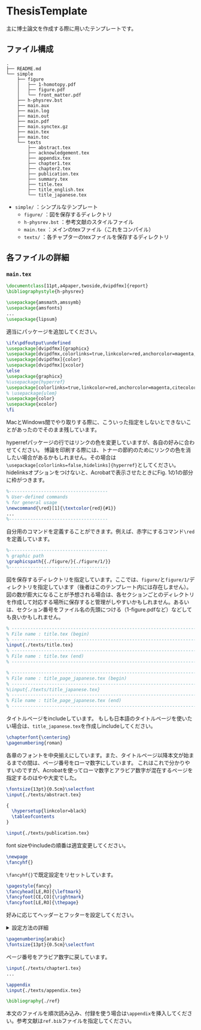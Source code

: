 # ThesisTemplate

主に博士論文を作成する際に用いたテンプレートです。



## ファイル構成

```
.
├── README.md
└── simple
    ├── figure
    │   ├── 1-homotopy.pdf
    │   ├── figure.pdf
    │   └── front_matter.pdf
    ├── h-physrev.bst
    ├── main.aux
    ├── main.log
    ├── main.out
    ├── main.pdf
    ├── main.synctex.gz
    ├── main.tex
    ├── main.toc
    └── texts
        ├── abstract.tex
        ├── acknowledgement.tex
        ├── appendix.tex
        ├── chapter1.tex
        ├── chapter2.tex
        ├── publication.tex
        ├── summary.tex
        ├── title.tex
        ├── title_english.tex
        └── title_japanese.tex
```

- `simple/` ：シンプルなテンプレート
  - `figure/` ：図を保存するディレクトリ
  - `h-physrev.bst` ：参考文献のスタイルファイル
  - `main.tex` ：メインのtexファイル（これをコンパイル）
  - `texts/` ：各チャプターのtexファイルを保存するディレクトリ


## 各ファイルの詳細

### `main.tex`

```tex
\documentclass[11pt,a4paper,twoside,dvipdfmx]{report}
\bibliographystyle{h-physrev}

\usepackage{amsmath,amssymb}
\usepackage{amsfonts}
...
\usepackage{lipsum}
```
適当にパッケージを追加してください。


```tex
\ifx\pdfoutput\undefined
\usepackage[dvipdfmx]{graphicx}
\usepackage[dvipdfmx,colorlinks=true,linkcolor=red,anchorcolor=magenta,citecolor=blue, urlcolor=blue]{hyperref}
\usepackage[dvipdfmx]{color}
\usepackage[dvipdfmx]{xcolor}
\else
\usepackage{graphicx}
%\usepackage{hyperref}
\usepackage[colorlinks=true,linkcolor=red,anchorcolor=magenta,citecolor=blue, urlcolor=blue]{hyperref}
% \usepackage{ulem}
\usepackage{color}
\usepackage{xcolor}
\fi
```
MacとWindows間でやり取りする際に、こういった指定をしないとできないことがあったのでそのまま残しています。

hyperrefパッケージの行ではリンクの色を変更していますが、各自の好みに合わせてください。
博論を印刷する際には、トナーの節約のためにリンクの色を消したい場合があるかもしれません。その場合は`\usepackage[colorlinks=false,hidelinks]{hyperref}`としてください。hidelinksオプションをつけないと、Acrobatで表示させたときにFig. 1の1の部分に枠がつきます。


```tex
%-------------------------------------
% User-defined commands
% for general usage
\newcommand{\red}[1]{\textcolor{red}{#1}}
...
%-------------------------------------
```
自分用のコマンドを定義することができます。例えば、赤字にするコマンド`\red`を定義しています。

```tex
%-------------------------------------
% graphic path
\graphicspath{{./figure/}{./figure/1/}}
%-------------------------------------
```
図を保存するディレクトリを指定しています。ここでは、`figure/`と`figure/1/`ディレクトリを指定しています（後者はこのテンプレート内には存在しません）。図の数が膨大になることが予想される場合は、各セクションごとのディレクトリを作成して対応する場所に保存すると管理がしやすいかもしれません。あるいは、セクション番号をファイル名の先頭につける（1-figure.pdfなど）などしても良いかもしれません。

```tex
% -----------------------------------------------------------------------------------------------------------------------------------------
% File name : title.tex (begin)
% -----------------------------------------------------------------------------------------------------------------------------------------
\input{./texts/title.tex}
% -----------------------------------------------------------------------------------------------------------------------------------------
% File name : title.tex (end)
% -----------------------------------------------------------------------------------------------------------------------------------------

% -----------------------------------------------------------------------------------------------------------------------------------------
% File name : title_page_japanese.tex (begin)
% -----------------------------------------------------------------------------------------------------------------------------------------
%\input{./texts/title_japanese.tex}
% -----------------------------------------------------------------------------------------------------------------------------------------
% File name : title_page_japanese.tex (end)
% -----------------------------------------------------------------------------------------------------------------------------------------
```
タイトルページをincludeしています。
もしも日本語のタイトルページを使いたい場合は、`title_japanese.tex`を作成しincludeしてください。

```tex
\chapterfont{\centering}
\pagenumbering{roman}
```
各章のフォントを中央揃えにしています。また、タイトルページ以降本文が始まるまでの間は、ページ番号をローマ数字にしています。
これはこれで分かりやすいのですが、Acrobatを使ってローマ数字とアラビア数字が混在するページを指定するのはやや大変でした。

```tex
\fontsize{13pt}{0.5cm}\selectfont
\input{./texts/abstract.tex}

{
  \hypersetup{linkcolor=black}
  \tableofcontents
}

\input{./texts/publication.tex}

```
font sizeやincludeの順番は適宜変更してください。

```tex
\newpage
\fancyhf{}
```
`\fancyhf{}`で既定設定をリセットしています。

```tex
\pagestyle{fancy}
\fancyhead[LE,RO]{\leftmark}
\fancyfoot[CE,CO]{\rightmark}
\fancyfoot[LE,RO]{\thepage}
```
好みに応じてヘッダーとフッターを設定してください。
<details><summary>設定方法の詳細</summary>

https://gedevan-aleksizde.github.io/rmarkdown-cookbook/latex-header.html

形式を決める構文は \fancyhead[selectors]{output text} で, カスタマイズしたいヘッダの箇所をセレクタが宣言しています. ページの位置を指定する以下のようなセレクタが使えます.
- E 偶数ページ
- O 奇数ページ
- L ページ左側
- C ページ中央
- R ページ右側

例えば \fancyhead[LE,RO]{あなたの名前} は偶数ページの頭の左側と, 奇数ページの頭の右側に「あなたの名前」と印字します. さらに LaTeX コマンドを織り交ぜることで, 各ページの詳細情報を取りだすことができます.
- \thepage: 現在のページ番号
- \thechapter: 現在の章番号
- \thesection: 現在の節番号
- \chaptername: 英語の “Chapter” の単語, あるいは現在の言語でそれに対応するもの, または著者がこのコマンドを再定義してできたテキスト.
- \leftmark: 大文字で現在のトップレベル構造の名前と番号.
- \rightmark: 大文字で現在のトップレベル構造に次ぐレベルの名前と番号.

</details>


```tex
\pagenumbering{arabic}
\fontsize{13pt}{0.5cm}\selectfont
```
ページ番号をアラビア数字に戻しています。

```tex
\input{./texts/chapter1.tex}
...

\appendix
\input{./texts/appendix.tex}

\bibliography{./ref}
```
本文のファイルを順次読み込み、付録を使う場合は`\appendix`を挿入してください。参考文献は`ref.bib`ファイルを指定してください。

